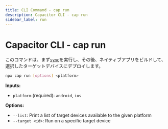 ```yaml
---
title: CLI Command - cap run
description: Capacitor CLI - cap run
sidebar_label: run
---
```


# Capacitor CLI - cap run

このコマンドは、まず[`sync`](/docs/cli/sync)を実行し、その後、ネイティブアプリをビルドして、選択したターゲットデバイスにデプロイします。

```bash
npx cap run [options] <platform>
```

<strong>Inputs:</strong>

- `platform` (required): `android`, `ios`

<strong>Options:</strong>

- `--list`: Print a list of target devices available to the given platform
- `--target <id>`: Run on a specific target device
